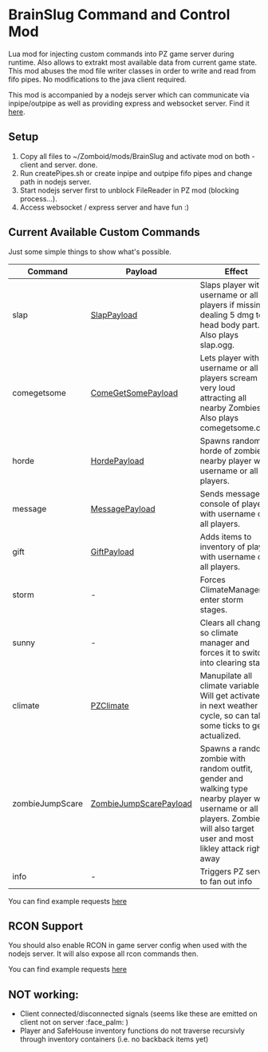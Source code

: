 # BrainSlug Command and Control Mod
Lua mod for injecting custom commands into PZ game server during runtime. Also allows to extrakt most available data from current game state.
This mod abuses the mod file writer classes in order to write and read from fifo pipes. No modifications to the java client required.

This mod is accompanied by a nodejs server which can communicate via inpipe/outpipe as well as providing express and websocket server.
Find it [here](https://github.com/r0oto0r/brainslug-server).

## Setup
1. Copy all files to ~/Zomboid/mods/BrainSlug and activate mod on both - client and server. done.
2. Run createPipes.sh or create inpipe and outpipe fifo pipes and change path in nodejs server.
3. Start nodejs server first to unblock FileReader in PZ mod (blocking process...).
4. Access websocket / express server and have fun :)

## Current Available Custom Commands

Just some simple things to show what's possible.

| Command     | Payload                                                                                                | Effect |
|-------------|--------------------------------------------------------------------------------------------------------|--------|
| slap        | [SlapPayload](https://github.com/r0oto0r/brainslug-server/blob/main/src/Interfaces.ts#L207)            | Slaps player with username or all players if missing dealing 5 dmg to head body part. Also plays slap.ogg. |
| comegetsome | [ComeGetSomePayload](https://github.com/r0oto0r/brainslug-server/blob/main/src/Interfaces.ts#L211)     | Lets player with username or all players scream very loud attracting all nearby Zombies. Also plays comegetsome.ogg. | 
| horde       | [HordePayload](https://github.com/r0oto0r/brainslug-server/blob/main/src/Interfaces.ts#L215)           | Spawns random horde of zombies nearby player with username or all players. |
| message   | [MessagePayload](https://github.com/r0oto0r/brainslug-server/blob/main/src/Interfaces.ts#L219)         | Sends message to console of player with username or all players. |
| gift   | [GiftPayload](https://github.com/r0oto0r/brainslug-server/blob/main/src/Interfaces.ts#L224)            | Adds items to inventory of player with username or all players. |
| storm   | -                                                                                                      | Forces ClimateManager to enter storm stages. |
| sunny   | -                                                                                                      | Clears all changes so climate manager and forces it to switch into clearing stage. |
| climate   | [PZClimate](https://github.com/r0oto0r/brainslug-server/blob/main/src/Interfaces.ts#L176)              | Manupilate all climate variables. Will get activated in next weather cycle, so can take some ticks to get actualized. |
| zombieJumpScare   | [ZombieJumpScarePayload](https://github.com/r0oto0r/brainslug-server/blob/main/src/Interfaces.ts#L229) | Spawns a random zombie with random outfit, gender and walking type nearby player with username or all players. Zombie will also target user and most likley attack right away |
| info    | -                                                                                                      | Triggers PZ server to fan out info |

You can find example requests [here](https://github.com/r0oto0r/brainslug-server#example-command-requests)

## RCON Support
You should also enable RCON in game server config when used with the nodejs server. It will also expose all rcon commands then.

You can find example requests [here](https://github.com/r0oto0r/brainslug-server#example-rcon-requests)

## NOT working:
* Client connected/disconnected signals (seems like these are emitted on client not on server :face_palm: )
* Player and SafeHouse inventory functions do not traverse recursivly through inventory containers (i.e. no backback items yet)
